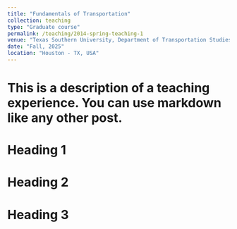 ```yaml
---
title: "Fundamentals of Transportation"
collection: teaching
type: "Graduate course"
permalink: /teaching/2014-spring-teaching-1
venue: "Texas Southern University, Department of Transportation Studies"
date: "Fall, 2025"
location: "Houston - TX, USA"
---
```

# This is a description of a teaching experience. You can use markdown like any other post.

Heading 1
======

Heading 2
======

Heading 3
======
